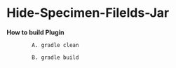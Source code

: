 # Hide-Specimen-Filelds-Jar

**How to build Plugin**
              
            A. gradle clean
 
            B. gradle build
 
 
